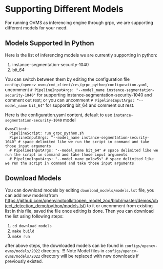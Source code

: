 # Supporting Different Models
For running OVMS as inferencing engine through grpc, we are supporting different models for your need. 

## Models Supported In Python
Here is the list of inferencing models we are currently supporting in python:

1. instance-segmentation-security-1040
2. bit_64

You can switch between them by editing the configuration file `configs/opencv-ovms/cmd_client/res/grpc_python/configuration.yaml`, uncomment `# PipelineInputArgs: "--model_name instance-segmentation-security-1040"` for supporting instance-segmentation-security-1040 and comment out rest; or you can uncomment `# PipelineInputArgs: "--model_name bit_64"` for supporting bit_64 and comment out rest.

Here is the configuration.yaml content, default to use `instance-segmentation-security-1040` model
```
OvmsClient:
  PipelineScript: run_grpc_python.sh
  PipelineInputArgs: "--model_name instance-segmentation-security-1040" # space delimited like we run the script in command and take those input arguments
  # PipelineInputArgs: "--model_name bit_64" # space delimited like we run the script in command and take those input arguments
  # PipelineInputArgs: "--model_name yolov5s" # space delimited like we run the script in command and take those input arguments

```

## Download Models
You can download models by editing `download_models/models.lst` file, you can add new models(from https://github.com/openvinotoolkit/open_model_zoo/blob/master/demos/object_detection_demo/python/models.lst) to it or uncomment from existing list in this file, saved the file once editing is done. Then you can download the list using following steps:

1. `cd download_models`
2. `make build`
3. `make run`

after above steps, the downloaded models can be found in `configs/opencv-ovms/models/2022` directory.
!!! Note 
    Model files in `configs/opencv-ovms/models/2022` directory will be replaced with new downloads if previously existed.